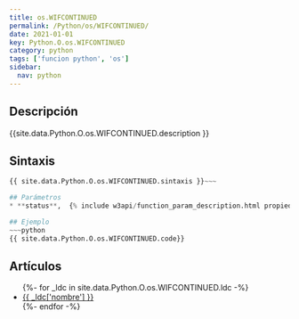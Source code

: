 ```yaml
---
title: os.WIFCONTINUED
permalink: /Python/os/WIFCONTINUED/
date: 2021-01-01
key: Python.O.os.WIFCONTINUED
category: python
tags: ['funcion python', 'os']
sidebar: 
  nav: python
---
```


## Descripción
{{site.data.Python.O.os.WIFCONTINUED.description }}

## Sintaxis
~~~python
{{ site.data.Python.O.os.WIFCONTINUED.sintaxis }}~~~

## Parámetros
* **status**,  {% include w3api/function_param_description.html propiedad=site.data.Python.O.os.WIFCONTINUED valor="status" %}

## Ejemplo
~~~python
{{ site.data.Python.O.os.WIFCONTINUED.code}}
~~~

## Artículos
<ul>
{%- for _ldc in site.data.Python.O.os.WIFCONTINUED.ldc -%}
   <li>
       <a href="{{_ldc['url'] }}">{{ _ldc['nombre'] }}</a>
   </li>
{%- endfor -%}
</ul>
